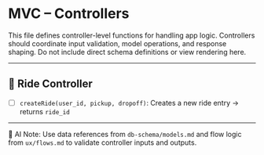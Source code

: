 # MVC – Controllers

This file defines controller-level functions for handling app logic. Controllers should coordinate input validation, model operations, and response shaping. Do not include direct schema definitions or view rendering here.

---

## 🚕 Ride Controller

- [ ] `createRide(user_id, pickup, dropoff)`: Creates a new ride entry → returns `ride_id`

---

🧠 AI Note: Use data references from `db-schema/models.md` and flow logic from `ux/flows.md` to validate controller inputs and outputs.
